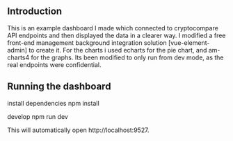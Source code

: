 ## Introduction


This is an example dashboard I made which connected to cryptocompare API endpoints and then displayed the data in a 
clearer way. I modified a free front-end management background integration solution [vue-element-admin] to create it. 
For the charts i used echarts for the pie chart, and am-charts4 for the graphs.
Its been modified to only run from dev mode, as the real endpoints were confidential. 

## Running the dashboard

install dependencies
npm install

develop
npm run dev

This will automatically open http://localhost:9527.
